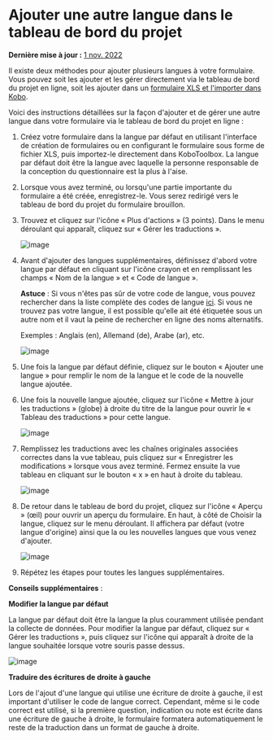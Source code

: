 # Ajouter une autre langue dans le tableau de bord du projet
**Dernière mise à jour :** <a href="https://github.com/kobotoolbox/docs/blob/a412eff1342fa59da1fe2ffe1e10c1829b2e5e94/source/language_dashboard.md" class="reference">1 nov. 2022</a>

Il existe deux méthodes pour ajouter plusieurs langues à votre formulaire. Vous pouvez soit
les ajouter et les gérer directement via le tableau de bord du projet en ligne, soit les ajouter
dans un [formulaire XLS et l'importer dans Kobo](language_xls.md).

Voici des instructions détaillées sur la façon d'ajouter et de gérer une autre langue dans
votre formulaire via le tableau de bord du projet en ligne :

1. Créez votre formulaire dans la langue par défaut en utilisant l'interface de création de formulaires ou
   en configurant le formulaire sous forme de fichier XLS, puis importez-le directement dans
   KoboToolbox. La langue par défaut doit être la langue avec laquelle la personne
   responsable de la conception du questionnaire est la plus à l'aise.

2. Lorsque vous avez terminé, ou lorsqu'une partie importante du formulaire a été
   créée, enregistrez-le. Vous serez redirigé vers le tableau de bord du projet du formulaire brouillon.

3. Trouvez et cliquez sur l'icône « Plus d'actions » (3 points). Dans le menu déroulant
   qui apparaît, cliquez sur « Gérer les traductions ».

   ![image](/images/language_dashboard/action.png)

4. Avant d'ajouter des langues supplémentaires, définissez d'abord votre langue par défaut en
   cliquant sur l'icône crayon et en remplissant les champs « Nom de la langue » et « Code de
   langue ».

   **Astuce** : Si vous n'êtes pas sûr de votre code de langue, vous pouvez rechercher
   dans la liste complète des codes de langue
   [ici](https://www.iana.org/assignments/language-subtag-registry/language-subtag-registry).
   Si vous ne trouvez pas votre langue, il est possible qu'elle ait été étiquetée sous
   un autre nom et il vaut la peine de rechercher en ligne des noms alternatifs.

   Exemples : Anglais (en), Allemand (de), Arabe (ar), etc.

   ![image](/images/language_dashboard/example.gif)

5. Une fois la langue par défaut définie, cliquez sur le bouton « Ajouter une langue » pour
   remplir le nom de la langue et le code de la nouvelle langue ajoutée.

6. Une fois la nouvelle langue ajoutée, cliquez sur l'icône « Mettre à jour les traductions »
   (globe) à droite du titre de la langue pour ouvrir le « Tableau des traductions »
   pour cette langue.

   ![image](/images/language_dashboard/add_language.gif)

7. Remplissez les traductions avec les chaînes originales associées correctes dans la
   vue tableau, puis cliquez sur « Enregistrer les modifications » lorsque vous avez terminé. Fermez ensuite la
   vue tableau en cliquant sur le bouton « x » en haut à droite du tableau.

   ![image](/images/language_dashboard/translation.png)

8. De retour dans le tableau de bord du projet, cliquez sur l'icône « Aperçu » (œil) pour ouvrir un
   aperçu du formulaire. En haut, à côté de Choisir la langue, cliquez sur le menu
   déroulant. Il affichera par défaut (votre langue d'origine) ainsi que la ou les nouvelles
   langues que vous venez d'ajouter.

   ![image](/images/language_dashboard/preview.gif)

9. Répétez les étapes pour toutes les langues supplémentaires.

**Conseils supplémentaires** :

**Modifier la langue par défaut**

La langue par défaut doit être la langue la plus couramment utilisée pendant la
collecte de données. Pour modifier la langue par défaut, cliquez sur « Gérer les traductions », puis
cliquez sur l'icône qui apparaît à droite de la langue souhaitée lorsque
votre souris passe dessus.

![image](/images/language_dashboard/default.gif)

**Traduire des écritures de droite à gauche**

Lors de l'ajout d'une langue qui utilise une écriture de droite à gauche, il est important d'utiliser
le code de langue correct. Cependant, même si le code correct est utilisé, si la
première question, indication ou note est écrite dans une écriture de gauche à droite, le formulaire
formatera automatiquement le reste de la traduction dans un format de gauche à droite.